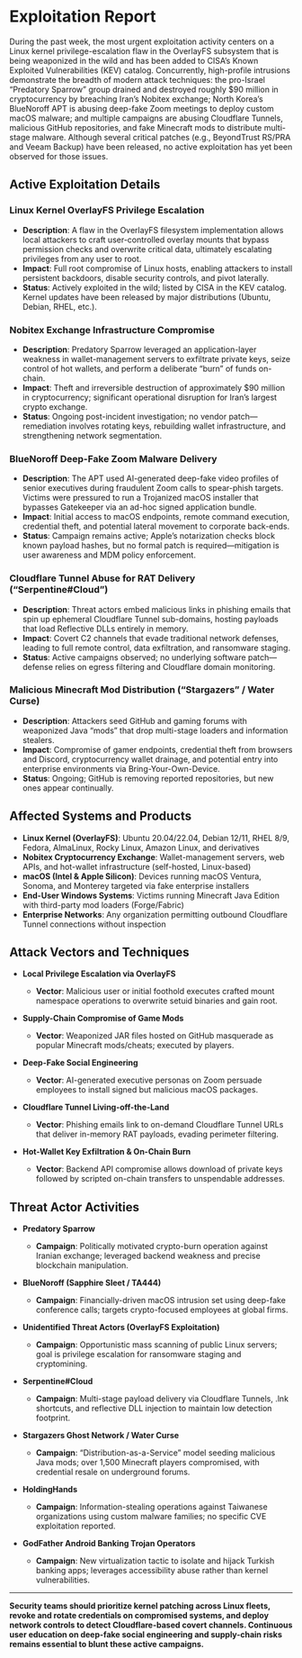 # Exploitation Report

During the past week, the most urgent exploitation activity centers on a Linux kernel privilege-escalation flaw in the OverlayFS subsystem that is being weaponized in the wild and has been added to CISA’s Known Exploited Vulnerabilities (KEV) catalog. Concurrently, high-profile intrusions demonstrate the breadth of modern attack techniques: the pro-Israel “Predatory Sparrow” group drained and destroyed roughly $90 million in cryptocurrency by breaching Iran’s Nobitex exchange; North Korea’s BlueNoroff APT is abusing deep-fake Zoom meetings to deploy custom macOS malware; and multiple campaigns are abusing Cloudflare Tunnels, malicious GitHub repositories, and fake Minecraft mods to distribute multi-stage malware. Although several critical patches (e.g., BeyondTrust RS/PRA and Veeam Backup) have been released, no active exploitation has yet been observed for those issues.

## Active Exploitation Details

### Linux Kernel OverlayFS Privilege Escalation  
- **Description**: A flaw in the OverlayFS filesystem implementation allows local attackers to craft user-controlled overlay mounts that bypass permission checks and overwrite critical data, ultimately escalating privileges from any user to root.  
- **Impact**: Full root compromise of Linux hosts, enabling attackers to install persistent backdoors, disable security controls, and pivot laterally.  
- **Status**: Actively exploited in the wild; listed by CISA in the KEV catalog. Kernel updates have been released by major distributions (Ubuntu, Debian, RHEL, etc.).  

### Nobitex Exchange Infrastructure Compromise  
- **Description**: Predatory Sparrow leveraged an application-layer weakness in wallet-management servers to exfiltrate private keys, seize control of hot wallets, and perform a deliberate “burn” of funds on-chain.  
- **Impact**: Theft and irreversible destruction of approximately $90 million in cryptocurrency; significant operational disruption for Iran’s largest crypto exchange.  
- **Status**: Ongoing post-incident investigation; no vendor patch—remediation involves rotating keys, rebuilding wallet infrastructure, and strengthening network segmentation.  

### BlueNoroff Deep-Fake Zoom Malware Delivery  
- **Description**: The APT used AI-generated deep-fake video profiles of senior executives during fraudulent Zoom calls to spear-phish targets. Victims were pressured to run a Trojanized macOS installer that bypasses Gatekeeper via an ad-hoc signed application bundle.  
- **Impact**: Initial access to macOS endpoints, remote command execution, credential theft, and potential lateral movement to corporate back-ends.  
- **Status**: Campaign remains active; Apple’s notarization checks block known payload hashes, but no formal patch is required—mitigation is user awareness and MDM policy enforcement.  

### Cloudflare Tunnel Abuse for RAT Delivery (“Serpentine#Cloud”)  
- **Description**: Threat actors embed malicious links in phishing emails that spin up ephemeral Cloudflare Tunnel sub-domains, hosting payloads that load Reflective DLLs entirely in memory.  
- **Impact**: Covert C2 channels that evade traditional network defenses, leading to full remote control, data exfiltration, and ransomware staging.  
- **Status**: Active campaigns observed; no underlying software patch—defense relies on egress filtering and Cloudflare domain monitoring.  

### Malicious Minecraft Mod Distribution (“Stargazers” / Water Curse)  
- **Description**: Attackers seed GitHub and gaming forums with weaponized Java “mods” that drop multi-stage loaders and information stealers.  
- **Impact**: Compromise of gamer endpoints, credential theft from browsers and Discord, cryptocurrency wallet drainage, and potential entry into enterprise environments via Bring-Your-Own-Device.  
- **Status**: Ongoing; GitHub is removing reported repositories, but new ones appear continually.  

## Affected Systems and Products

- **Linux Kernel (OverlayFS)**: Ubuntu 20.04/22.04, Debian 12/11, RHEL 8/9, Fedora, AlmaLinux, Rocky Linux, Amazon Linux, and derivatives  
- **Nobitex Cryptocurrency Exchange**: Wallet-management servers, web APIs, and hot-wallet infrastructure (self-hosted, Linux-based)  
- **macOS (Intel & Apple Silicon)**: Devices running macOS Ventura, Sonoma, and Monterey targeted via fake enterprise installers  
- **End-User Windows Systems**: Victims running Minecraft Java Edition with third-party mod loaders (Forge/Fabric)  
- **Enterprise Networks**: Any organization permitting outbound Cloudflare Tunnel connections without inspection  

## Attack Vectors and Techniques

- **Local Privilege Escalation via OverlayFS**  
  - **Vector**: Malicious user or initial foothold executes crafted mount namespace operations to overwrite setuid binaries and gain root.  

- **Supply-Chain Compromise of Game Mods**  
  - **Vector**: Weaponized JAR files hosted on GitHub masquerade as popular Minecraft mods/cheats; executed by players.  

- **Deep-Fake Social Engineering**  
  - **Vector**: AI-generated executive personas on Zoom persuade employees to install signed but malicious macOS packages.  

- **Cloudflare Tunnel Living-off-the-Land**  
  - **Vector**: Phishing emails link to on-demand Cloudflare Tunnel URLs that deliver in-memory RAT payloads, evading perimeter filtering.  

- **Hot-Wallet Key Exfiltration & On-Chain Burn**  
  - **Vector**: Backend API compromise allows download of private keys followed by scripted on-chain transfers to unspendable addresses.  

## Threat Actor Activities

- **Predatory Sparrow**  
  - **Campaign**: Politically motivated crypto-burn operation against Iranian exchange; leveraged backend weakness and precise blockchain manipulation.  

- **BlueNoroff (Sapphire Sleet / TA444)**  
  - **Campaign**: Financially-driven macOS intrusion set using deep-fake conference calls; targets crypto-focused employees at global firms.  

- **Unidentified Threat Actors (OverlayFS Exploitation)**  
  - **Campaign**: Opportunistic mass scanning of public Linux servers; goal is privilege escalation for ransomware staging and cryptomining.  

- **Serpentine#Cloud**  
  - **Campaign**: Multi-stage payload delivery via Cloudflare Tunnels, .lnk shortcuts, and reflective DLL injection to maintain low detection footprint.  

- **Stargazers Ghost Network / Water Curse**  
  - **Campaign**: “Distribution-as-a-Service” model seeding malicious Java mods; over 1,500 Minecraft players compromised, with credential resale on underground forums.  

- **HoldingHands**  
  - **Campaign**: Information-stealing operations against Taiwanese organizations using custom malware families; no specific CVE exploitation reported.  

- **GodFather Android Banking Trojan Operators**  
  - **Campaign**: New virtualization tactic to isolate and hijack Turkish banking apps; leverages accessibility abuse rather than kernel vulnerabilities.  

---

**Security teams should prioritize kernel patching across Linux fleets, revoke and rotate credentials on compromised systems, and deploy network controls to detect Cloudflare-based covert channels. Continuous user education on deep-fake social engineering and supply-chain risks remains essential to blunt these active campaigns.**